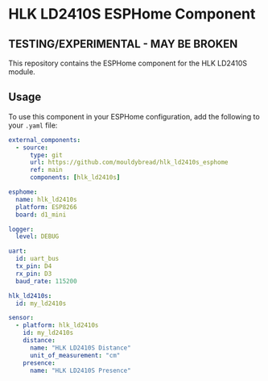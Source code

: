 # HLK LD2410S ESPHome Component
## TESTING/EXPERIMENTAL - MAY BE BROKEN
This repository contains the ESPHome component for the HLK LD2410S module.

## Usage

To use this component in your ESPHome configuration, add the following to your `.yaml` file:

```yaml
external_components:
  - source:
      type: git
      url: https://github.com/mouldybread/hlk_ld2410s_esphome
      ref: main
      components: [hlk_ld2410s]

esphome:
  name: hlk_ld2410s
  platform: ESP8266
  board: d1_mini

logger:
  level: DEBUG

uart:
  id: uart_bus
  tx_pin: D4
  rx_pin: D3
  baud_rate: 115200

hlk_ld2410s:
  id: my_ld2410s

sensor:
  - platform: hlk_ld2410s
    id: my_ld2410s
    distance:
      name: "HLK LD2410S Distance"
      unit_of_measurement: "cm"
    presence:
      name: "HLK LD2410S Presence"